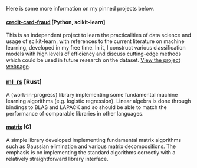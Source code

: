 Here is some more information on my pinned projects below.

#### [credit-card-fraud](https://github.com/htlambley/credit-card-fraud) [Python, scikit-learn]
This is an independent project to learn the practicalities of data science and usage of scikit-learn, with references to the current literature on machine learning, developed in 
my free time. In it, I construct various classification models with high levels of efficiency and discuss cutting-edge methods which could be used in future research on the dataset. [View the project webpage](https://htlambley.github.io/credit-card-fraud/).

### [ml_rs](https://github.com/htlambley/ml-rs) [Rust]
A (work-in-progress) library implementing some fundamental machine learning algorithms (e.g. logistic regression). Linear algebra is done through bindings to BLAS and 
LAPACK and so should be able to match the performance of comparable libraries in other languages.

#### [matrix](https://github.com/htlambley/matrix) [C]
A simple library developed implementing fundamental matrix algorithms such as Gaussian elimination and various matrix decompositions. The emphasis is on implementing the standard algorithms correctly with a relatively straightforward library interface.

<!--
**htlambley/htlambley** is a ✨ _special_ ✨ repository because its `README.md` (this file) appears on your GitHub profile.

Here are some ideas to get you started:

- 🔭 I’m currently working on ...
- 🌱 I’m currently learning ...
- 👯 I’m looking to collaborate on ...
- 🤔 I’m looking for help with ...
- 💬 Ask me about ...
- 📫 How to reach me: ...
- 😄 Pronouns: ...
- ⚡ Fun fact: ...
-->
